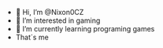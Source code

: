 - 👋 Hi, I’m @Nixon0CZ
- 👀 I’m interested in gaming
- 🌱 I’m currently learning programing games
- That´s me

<!---
Nixon0CZ/Nixon0CZ is a ✨ special ✨ repository because its `README.md` (this file) appears on your GitHub profile.
You can click the Preview link to take a look at your changes.
--->
